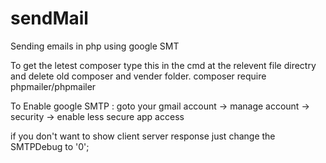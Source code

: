 # sendMail
Sending emails in php using google SMT

To get the letest composer type this in the cmd at the relevent file directry and delete old composer and vender folder.
composer require phpmailer/phpmailer

To Enable google SMTP :
goto your gmail account -> manage account -> security -> enable less secure app access

if you don't want to show client server response just change the SMTPDebug to '0';
